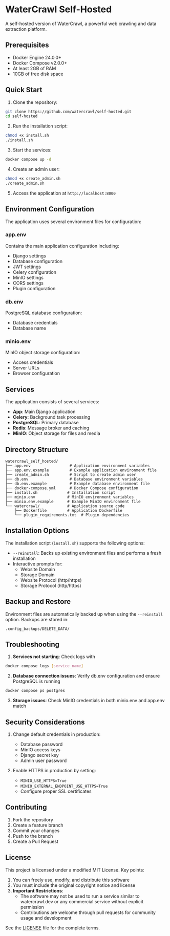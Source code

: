 # WaterCrawl Self-Hosted

A self-hosted version of WaterCrawl, a powerful web crawling and data extraction platform.

## Prerequisites

- Docker Engine 24.0.0+
- Docker Compose v2.0.0+
- At least 2GB of RAM
- 10GB of free disk space

## Quick Start

1. Clone the repository:
```bash
git clone https://github.com/watercrawl/self-hosted.git
cd self-hosted
```

2. Run the installation script:
```bash
chmod +x install.sh
./install.sh
```

3. Start the services:
```bash
docker compose up -d
```

4. Create an admin user:
```bash
chmod +x create_admin.sh
./create_admin.sh
```

5. Access the application at `http://localhost:8000`

## Environment Configuration

The application uses several environment files for configuration:

### app.env
Contains the main application configuration including:
- Django settings
- Database configuration
- JWT settings
- Celery configuration
- MinIO settings
- CORS settings
- Plugin configuration

### db.env
PostgreSQL database configuration:
- Database credentials
- Database name

### minio.env
MinIO object storage configuration:
- Access credentials
- Server URLs
- Browser configuration

## Services

The application consists of several services:

- **App**: Main Django application
- **Celery**: Background task processing
- **PostgreSQL**: Primary database
- **Redis**: Message broker and caching
- **MinIO**: Object storage for files and media

## Directory Structure

```
watercrawl_self_hosted/
├── app.env                 # Application environment variables
├── app.env.example         # Example application environment file
├── create_admin.sh         # Script to create admin user
├── db.env                  # Database environment variables
├── db.env.example          # Example database environment file
├── docker-compose.yml      # Docker Compose configuration
├── install.sh             # Installation script
├── minio.env              # MinIO environment variables
├── minio.env.example      # Example MinIO environment file
└── watercrawl/            # Application source code
    ├── Dockerfile         # Application Dockerfile
    └── plugin_requirements.txt  # Plugin dependencies
```

## Installation Options

The installation script (`install.sh`) supports the following options:

- `--reinstall`: Backs up existing environment files and performs a fresh installation
- Interactive prompts for:
  - Website Domain
  - Storage Domain
  - Website Protocol (http/https)
  - Storage Protocol (http/https)

## Backup and Restore

Environment files are automatically backed up when using the `--reinstall` option. Backups are stored in:
```
.config_backups/DELETE_DATA/
```

## Troubleshooting

1. **Services not starting**: Check logs with
```bash
docker compose logs [service_name]
```

2. **Database connection issues**: Verify db.env configuration and ensure PostgreSQL is running
```bash
docker compose ps postgres
```

3. **Storage issues**: Check MinIO credentials in both minio.env and app.env match

## Security Considerations

1. Change default credentials in production:
   - Database password
   - MinIO access keys
   - Django secret key
   - Admin user password

2. Enable HTTPS in production by setting:
   - `MINIO_USE_HTTPS=True`
   - `MINIO_EXTERNAL_ENDPOINT_USE_HTTPS=True`
   - Configure proper SSL certificates

## Contributing

1. Fork the repository
2. Create a feature branch
3. Commit your changes
4. Push to the branch
5. Create a Pull Request

## License

This project is licensed under a modified MIT License. Key points:

1. You can freely use, modify, and distribute this software
2. You must include the original copyright notice and license
3. **Important Restrictions**:
   - The software may not be used to run a service similar to watercrawl.dev or any commercial service without explicit permission
   - Contributions are welcome through pull requests for community usage and development

See the [LICENSE](LICENSE) file for the complete terms.
